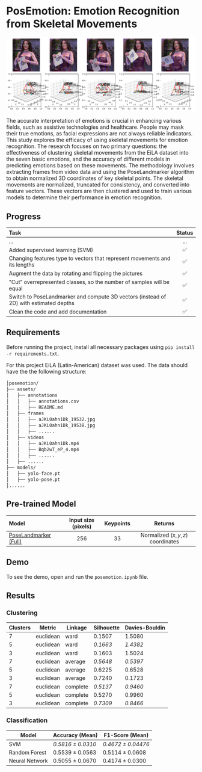 # PosEmotion: Emotion Recognition from Skeletal Movements

![](https://github.com/denskrlv/PosEmotion/blob/main/media/logo.png)

The accurate interpretation of emotions is crucial in enhancing various fields, such as assistive technologies and healthcare. People may mask their true emotions, as facial expressions are not always reliable indicators. This study explores the efficacy of using skeletal movements for emotion recognition. The research focuses on two primary questions: the effectiveness of clustering skeletal movements from the EiLA dataset into the seven basic emotions, and the accuracy of different models in predicting emotions based on these movements. The methodology involves extracting frames from video data and using the PoseLandmarker algorithm to obtain normalized 3D coordinates of key skeletal points. The skeletal movements are normalized, truncated for consistency, and converted into feature vectors. These vectors are then clustered and used to train various models to determine their performance in emotion recognition.

## Progress
|Task|Status|
|:---|:----:|
|...|...|
|Added supervised learning (SVM)|✅|
|Changing features type to vectors that represent movements and its lengths|✅|
|Augment the data by rotating and flipping the pictures|✅|
|"Cut" overrepresented classes, so the number of samples will be equal|✅|
|Switch to PoseLandmarker and compute 3D vectors (instead of 2D) with estimated depths|✅|
|Clean the code and add documentation|✅|

## Requirements
Before running the project, install all necessary packages using <code>pip install -r requirements.txt</code>.

For this project EiLA (Latin-American) dataset was used. The data should have the the following structure:
```
│posemotion/
├── assets/
│   ├── annotations
│   │   ├── annotations.csv
│   │   ├── README.md
│   ├── frames
│   │   ├── aJKL0ahn1Dk_19532.jpg
│   │   ├── aJKL0ahn1Dk_19538.jpg
│   │   ├── ......
│   ├── videos
│   │   ├── aJKL0ahn1Dk.mp4
│   │   ├── Bqb2wT_eP_4.mp4
│   │   ├── ......
│   ├── ......
├── models/
│   ├── yolo-face.pt
│   ├── yolo-pose.pt
│......
```

## Pre-trained Model
|Model|Input size (pixels)|Keypoints|Returns|
|:----|:-----------------:|:-------:|:-----:|
|[PoseLandmarker (Full)](https://ai.google.dev/edge/api/mediapipe/java/com/google/mediapipe/tasks/vision/poselandmarker/PoseLandmarker)|256|33|Normalized $(x,y,z)$ coordinates

## Demo
To see the demo, open and run the <code>posemotion.ipynb</code> file.

## Results
### Clustering
| **Clusters** | **Metric** | **Linkage** | **Silhouette** | **Davies-Bouldin** |
|--------------|------------|-------------|----------------|--------------------|
| 7            | euclidean  | ward        | 0.1507         | 1.5080             |
| 5            | euclidean  | ward        | _0.1663_       | _1.4382_           |
| 3            | euclidean  | ward        | 0.1603         | 1.5024             |
| 7            | euclidean  | average     | _0.5648_       | _0.5397_           |
| 5            | euclidean  | average     | 0.6225         | 0.6528             |
| 3            | euclidean  | average     | 0.7240         | 0.1723             |
| 7            | euclidean  | complete    | _0.5137_       | _0.9460_           |
| 5            | euclidean  | complete    | 0.5270         | 0.9960             |
| 3            | euclidean  | complete    | _0.7309_       | _0.8466_           |


### Classification
| **Model**        | **Accuracy (Mean)**         | **F1-Score (Mean)**        |
|------------------|-----------------------------|----------------------------|
| SVM              | _0.5816 ± 0.0310_           | _0.4672 ± 0.04476_         |
| Random Forest    | 0.5539 ± 0.0563             | 0.5114 ± 0.0608            |
| Neural Network   | 0.5055 ± 0.0670             | 0.4174 ± 0.0300            |
